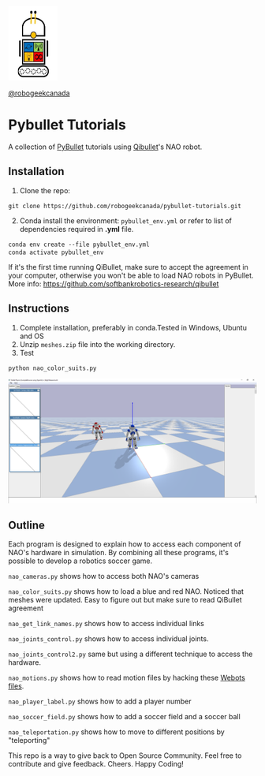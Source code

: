 <img src="https://github.com/robogeekcanada/noetic_robots/blob/main/images/RG-logo.jpg" alt="alt text" width=100 height=150>

[@robogeekcanada](https://robo-geek.ca/)

# Pybullet Tutorials

A collection of [PyBullet](https://pybullet.org/wordpress/) tutorials using [Qibullet](https://github.com/softbankrobotics-research/qibullet)'s NAO robot.

## Installation

1. Clone the repo: 
```
git clone https://github.com/robogeekcanada/pybullet-tutorials.git
```

2. Conda install the environment: `pybullet_env.yml` or refer to list of dependencies required in **.yml** file.

```
conda env create --file pybullet_env.yml
conda activate pybullet_env
```

If it's the first time running QiBullet, make sure to accept the agreement in your computer, otherwise you won't be able to load NAO robots in PyBullet.
More info: https://github.com/softbankrobotics-research/qibullet

## Instructions

1. Complete installation, preferably in conda.Tested in Windows, Ubuntu and OS
2. Unzip `meshes.zip` file into the working directory.
3. Test 
```
python nao_color_suits.py
```

![image](https://github.com/robogeekcanada/pybullet-tutorials/blob/main/images/nao_color_suits.PNG)

## Outline

Each program is designed to explain how to access each component of NAO's hardware in simulation. By combining all these programs, it's possible to develop a robotics soccer game.


`nao_cameras.py`         shows how to access both NAO's cameras

`nao_color_suits.py`     shows how to load a blue and red NAO. Noticed that meshes were updated. Easy to figure out but make sure to read QiBullet agreement

`nao_get_link_names.py`  shows how to access individual links

`nao_joints_control.py`  shows how to access individual joints. 

`nao_joints_control2.py` same but using a different technique to access the hardware.

`nao_motions.py`         shows how to read motion files by hacking these [Webots files](https://github.com/cyberbotics/webots/tree/master/projects/robots/softbank/nao/motions).

`nao_player_label.py`    shows how to add a player number

`nao_soccer_field.py`    shows how to add a soccer field and a soccer ball

`nao_teleportation.py`   shows how to move to different positions by "teleporting"

This repo is a way to give back to Open Source Community. Feel free to contribute and give feedback. Cheers. Happy Coding!
